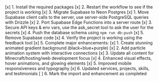 [x] 1. Install the required packages
[x] 2. Restart the workflow to see if the project is working
[x] 3. Migrate Supabase to Neon Postgres
  [x] 1. Move Supabase client calls to the server, use server-side PostgreSQL queries with Drizzle
  [x] 2. Port Supabase Edge Functions into a server route
  [x] 3. Secure API keys & env vars, use the ask_secret tool to ask the user for the secrets
  [x] 4. Push the database schema using `npm run db:push`
  [x] 5. Remove Supabase code
[x] 4. Verify the project is working using the feedback tool
[x] 5. Complete major enhancements:
  [x] 1. Create stunning animated gradient background (black+blue+purple)
  [x] 2. Add particle animation system with interactive connections
  [x] 3. Update all content for Minecraft/hosting/web development focus
  [x] 4. Enhanced visual effects, hover animations, and glowing elements
  [x] 5. Improved mobile responsiveness and typography
  [x] 6. Updated services, projects, skills, and testimonials
[ ] 6. Mark the import and enhancement as completed